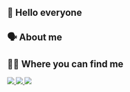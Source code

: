## 👋 Hello everyone

## 🗣️ About me 

## 🕵🏿 Where you can find me

<a href="https://www.linkedin.com/in/joseguilhermenvs/"> 
  <img src="https://img.shields.io/badge/-LinkedIn-blue?style=flat-square&logo=Linkedin&logoColor=white&link=https://www.linkedin.com/in/joseguilhermenvs/"> 
</a>
<a href="https://www.instagram.com/joseguilhermenvs/?hl=pt-br"> 
  <img src="https://img.shields.io/badge/instagram-%23E4405F.svg?&style=flat-square&logo=instagram&logoColor=white"> 
</a> 
<a href="https://medium.com/@jgnvs6"> 
  <img src="https://img.shields.io/badge/-Medium-6633cc?style=for-the-badge&color=black&link=https://medium.com/@jgnvs6"> 
</a> 
